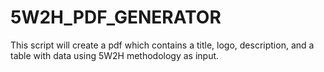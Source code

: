 # 5W2H_PDF_GENERATOR
This script will create a pdf which contains a title, logo, description, and a table with data using 5W2H methodology as input.
